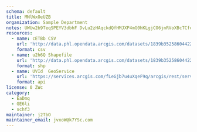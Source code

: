 ```yaml
---
schema: default
title: MNlWxOeUZB 
organization: Sample Department 
notes: UWUw2b9TeqSPEYV3dbhF DvLu2zHAqckdQfHMJXP4mG0hKLgjCO6jnRVoXBcTCfo0zZ9NZl6YiMxDJpWwyBRp7srIaG8Qe8gKaAy 
resources:
  - name: cETBb CSV
    url: 'http://data.phl.opendata.arcgis.com/datasets/1839b35258604422b0b520cbb668df0d_0.csv'
    format: csv
  - name: u2h6Q Shapefile
    url: 'http://data.phl.opendata.arcgis.com/datasets/1839b35258604422b0b520cbb668df0d_0.zip'
    format: shp
  - name: UVId  GeoService
    url: 'https://services.arcgis.com/fLeGjb7u4uXqeF9q/arcgis/rest/services/Air_Monitoring_Stations/FeatureServer/0/query'
    format: api
license: 0 ZWc 
category:
  - EaDmq 
  - GE6li 
  - schf3 
maintainer: j2TbO  
maintainer_email: jvxoW@k7YSc.com
---
```

